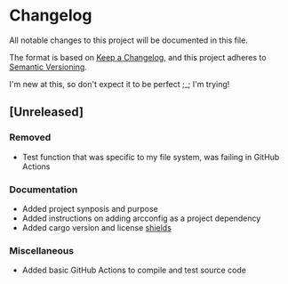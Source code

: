 # Changelog

All notable changes to this project will be documented in this file.

The format is based on [Keep a Changelog](https://keepachangelog.com/en/1.0.0/),
and this project adheres to [Semantic Versioning](https://semver.org/spec/v2.0.0.html).

I'm new at this, so don't expect it to be perfect ;_; I'm trying!

## [Unreleased]

### Removed

+ Test function that was specific to my file system, was failing in GitHub Actions

### Documentation

+ Added project synposis and purpose
+ Added instructions on adding arcconfig as a project dependency
+ Added cargo version and license [shields](https://shields.io)

### Miscellaneous

+ Added basic GitHub Actions to compile and test source code
